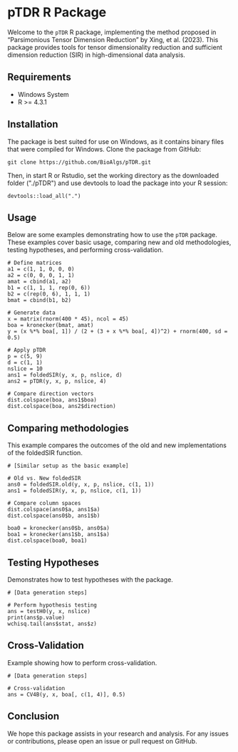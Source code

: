 # pTDR R Package

Welcome to the `pTDR` R package, implementing the method proposed in “Parsimonious Tensor Dimension Reduction” by Xing, et al. (2023). This package provides tools for tensor dimensionality reduction and sufficient dimension reduction (SIR) in high-dimensional data analysis.

## Requirements

- Windows System
- R >= 4.3.1

## Installation
The package is best suited for use on Windows, as it contains binary files that were compiled for Windows.
Clone the package from GitHub:
```{bash}
git clone https://github.com/BioAlgs/pTDR.git
```
Then, in start R or Rstudio, set the working directory as the downloaded folder ("./pTDR") and use devtools to load the package into your R session:
```{r}
devtools::load_all(".")
```
## Usage
Below are some examples demonstrating how to use the `pTDR` package. These examples cover basic usage, comparing new and old methodologies, testing hypotheses, and performing cross-validation.
```{r}
# Define matrices
a1 = c(1, 1, 0, 0, 0)
a2 = c(0, 0, 0, 1, 1)
amat = cbind(a1, a2)
b1 = c(1, 1, 1, rep(0, 6))
b2 = c(rep(0, 6), 1, 1, 1)
bmat = cbind(b1, b2)

# Generate data
x = matrix(rnorm(400 * 45), ncol = 45)
boa = kronecker(bmat, amat)
y = (x %*% boa[, 1]) / (2 + (3 + x %*% boa[, 4])^2) + rnorm(400, sd = 0.5)

# Apply pTDR
p = c(5, 9)
d = c(1, 1)
nslice = 10
ans1 = foldedSIR(y, x, p, nslice, d)
ans2 = pTDR(y, x, p, nslice, 4)

# Compare direction vectors
dist.colspace(boa, ans1$boa)
dist.colspace(boa, ans2$direction)
```
## Comparing methodologies
This example compares the outcomes of the old and new implementations of the foldedSIR function.
```{r}
# [Similar setup as the basic example]

# Old vs. New foldedSIR
ans0 = foldedSIR.old(y, x, p, nslice, c(1, 1))
ans1 = foldedSIR(y, x, p, nslice, c(1, 1))

# Compare column spaces
dist.colspace(ans0$a, ans1$a)
dist.colspace(ans0$b, ans1$b)

boa0 = kronecker(ans0$b, ans0$a)
boa1 = kronecker(ans1$b, ans1$a)
dist.colspace(boa0, boa1)
```

## Testing Hypotheses
Demonstrates how to test hypotheses with the package.
```{r}
# [Data generation steps]

# Perform hypothesis testing
ans = testH0(y, x, nslice)
print(ans$p.value)
wchisq.tail(ans$stat, ans$z)
```

## Cross-Validation
Example showing how to perform cross-validation.
```{r}
# [Data generation steps]

# Cross-validation
ans = CV4B(y, x, boa[, c(1, 4)], 0.5)
```
## Conclusion
We hope this package assists in your research and analysis. For any issues or contributions, please open an issue or pull request on GitHub.

